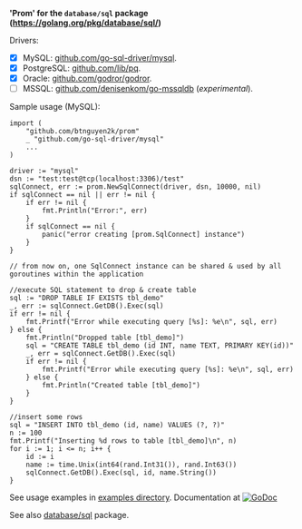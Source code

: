 **'Prom' for the `database/sql` package (https://golang.org/pkg/database/sql/)**

Drivers:
- [x] MySQL: [github.com/go-sql-driver/mysql](https://github.com/go-sql-driver/mysql).
- [x] PostgreSQL: [github.com/lib/pq](https://github.com/lib/pq).
- [x] Oracle: [github.com/godror/godror](https://github.com/go-goracle/goracle).
- [ ] MSSQL: [github.com/denisenkom/go-mssqldb](https://github.com/denisenkom/go-mssqldb) (_experimental_).

Sample usage (MySQL):

```golang
import (
	"github.com/btnguyen2k/prom"
	_ "github.com/go-sql-driver/mysql"
	...
)

driver := "mysql"
dsn := "test:test@tcp(localhost:3306)/test"
sqlConnect, err := prom.NewSqlConnect(driver, dsn, 10000, nil)
if sqlConnect == nil || err != nil {
    if err != nil {
	    fmt.Println("Error:", err)
	}
	if sqlConnect == nil {
		panic("error creating [prom.SqlConnect] instance")
	}
}

// from now on, one SqlConnect instance can be shared & used by all goroutines within the application

//execute SQL statement to drop & create table
sql := "DROP TABLE IF EXISTS tbl_demo"
_, err := sqlConnect.GetDB().Exec(sql)
if err != nil {
    fmt.Printf("Error while executing query [%s]: %e\n", sql, err)
} else {
    fmt.Println("Dropped table [tbl_demo]")
    sql = "CREATE TABLE tbl_demo (id INT, name TEXT, PRIMARY KEY(id))"
    _, err = sqlConnect.GetDB().Exec(sql)
	if err != nil {
	    fmt.Printf("Error while executing query [%s]: %e\n", sql, err)
    } else {
	    fmt.Println("Created table [tbl_demo]")
	}
}

//insert some rows
sql = "INSERT INTO tbl_demo (id, name) VALUES (?, ?)"
n := 100
fmt.Printf("Inserting %d rows to table [tbl_demo]\n", n)
for i := 1; i <= n; i++ {
    id := i
	name := time.Unix(int64(rand.Int31()), rand.Int63())
	sqlConnect.GetDB().Exec(sql, id, name.String())
}
```

See usage examples in [examples directory](examples/). Documentation at [![GoDoc](https://godoc.org/github.com/btnguyen2k/prom?status.svg)](https://godoc.org/github.com/btnguyen2k/prom#SqlConnect)

See also [database/sql](https://golang.org/pkg/database/sql/) package.
